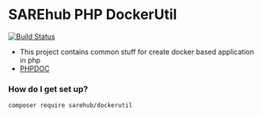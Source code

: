 # SAREhub PHP DockerUtil
 [![Build Status](https://travis-ci.org/SAREhub/PHP_Commons.svg?branch=master)](https://travis-ci.org/SAREhub/php_dockerutil) 
* This project contains common stuff for create docker based application in php
* [PHPDOC](https://sarehub.github.io/php_dockerutil)

### How do I get set up? ###
```
composer require sarehub/dockerutil
```
